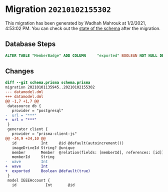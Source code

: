# Migration `20210102155302`

This migration has been generated by Wadhah Mahrouk at 1/2/2021, 4:53:02 PM.
You can check out the [state of the schema](./schema.prisma) after the migration.

## Database Steps

```sql
ALTER TABLE "MemberBadge" ADD COLUMN     "exported" BOOLEAN NOT NULL DEFAULT true
```

## Changes

```diff
diff --git schema.prisma schema.prisma
migration 20210101135945..20210102155302
--- datamodel.dml
+++ datamodel.dml
@@ -1,7 +1,7 @@
 datasource db {
   provider = "postgresql"
-  url = "***"
+  url = "***"
 }
 generator client {
   provider = "prisma-client-js"
@@ -34,9 +34,10 @@
   id           Int     @id @default(autoincrement())
   imageDriveId String? @unique
   member       Member  @relation(fields: [memberId], references: [id])
   memberId     String
-  wave         Int    
+  wave         Int
+  exported     Boolean @default(true)
 }
 model IEEEAccount {
   id             Int       @id
```


